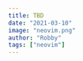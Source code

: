 ```yaml
---
title: TBD
date: "2021-03-10"
image: "neovim.png"
author: "Robby"
tags: ["neovim"]
---
```

<!---->
<!-- ## Native LSP  -->
<!---->
<!-- Neovim 0.5 will be shipping with and API for Language Server Protocol. -->
<!---->
<!-- I would recommend moving over to this since it will be supported by the Neovim Core team. -->
<!---->
<!-- One thing to note is that the LSP API provided is very general. -->
<!---->
<!-- In other words don't expect everything to just work out of the box. -->
<!---->
<!-- This blog will hopefully help you get a good understanding of the new features and helpful plugins. -->
<!---->
<!-- **NOTE** This will require the latest Neovim 0.5 -->
<!---->
<!-- **NOTE** for additional information `:h lsp` -->
<!---->
<!-- ## Plugins -->
<!---->
<!-- We will be using the following plugins for auto-complete and configuration: -->
<!---->
<!-- ``` -->
<!-- Plug 'neovim/nvim-lspconfig' -->
<!-- Plug 'hrsh7th/nvim-compe' -->
<!-- ``` -->
<!---->
<!-- ## Configuration -->
<!---->
<!-- **Code navigation:** -->
<!---->
<!-- ```vim heading=lsp-config.vim -->
<!-- " LSP config (the mappings used in the default file don't quite work right) -->
<!-- nnoremap <silent> gd <cmd>lua vim.lsp.buf.definition()<CR> -->
<!-- nnoremap <silent> gD <cmd>lua vim.lsp.buf.declaration()<CR> -->
<!-- nnoremap <silent> gr <cmd>lua vim.lsp.buf.references()<CR> -->
<!-- nnoremap <silent> gi <cmd>lua vim.lsp.buf.implementation()<CR> -->
<!-- nnoremap <silent> K <cmd>lua vim.lsp.buf.hover()<CR> -->
<!-- nnoremap <silent> <C-k> <cmd>lua vim.lsp.buf.signature_help()<CR> -->
<!-- nnoremap <silent> <C-n> <cmd>lua vim.lsp.diagnostic.goto_prev()<CR> -->
<!-- nnoremap <silent> <C-p> <cmd>lua vim.lsp.diagnostic.goto_next()<CR> -->
<!-- ``` -->
<!---->
<!-- **Auto format:** -->
<!---->
<!-- ```vim heading=lsp-config.vim -->
<!-- " auto-format -->
<!-- autocmd BufWritePre *.js lua vim.lsp.buf.formatting_sync(nil, 100) -->
<!-- autocmd BufWritePre *.jsx lua vim.lsp.buf.formatting_sync(nil, 100) -->
<!-- autocmd BufWritePre *.py lua vim.lsp.buf.formatting_sync(nil, 100) -->
<!-- ``` -->
<!---->
<!-- **Auto complete:** -->
<!---->
<!-- **NOTE** This file is configured in lua -->
<!---->
<!-- ```lua heading="compe-config.lua" -->
<!-- vim.o.completeopt = "menuone,noselect" -->
<!---->
<!-- require'compe'.setup { -->
<!--   enabled = true; -->
<!--   autocomplete = true; -->
<!--   debug = false; -->
<!--   min_length = 1; -->
<!--   preselect = 'enable'; -->
<!--   throttle_time = 80; -->
<!--   source_timeout = 200; -->
<!--   incomplete_delay = 400; -->
<!--   max_abbr_width = 100; -->
<!--   max_kind_width = 100; -->
<!--   max_menu_width = 100; -->
<!--   documentation = false; -->
<!---->
<!--   source = { -->
<!--     path = true; -->
<!--     buffer = true; -->
<!--     calc = true; -->
<!--     vsnip = true; -->
<!--     nvim_lsp = true; -->
<!--     nvim_lua = true; -->
<!--     spell = true; -->
<!--     tags = true; -->
<!--     snippets_nvim = true; -->
<!--     treesitter = true; -->
<!--   }; -->
<!-- } -->
<!-- local t = function(str) -->
<!--   return vim.api.nvim_replace_termcodes(str, true, true, true) -->
<!-- end -->
<!---->
<!-- local check_back_space = function() -->
<!--     local col = vim.fn.col('.') - 1 -->
<!--     if col == 0 or vim.fn.getline('.'):sub(col, col):match('%s') then -->
<!--         return true -->
<!--     else -->
<!--         return false -->
<!--     end -->
<!-- end -->
<!---->
<!-- -- Use (s-)tab to: -->
<!-- --- move to prev/next item in completion menuone -->
<!-- --- jump to prev/next snippet's placeholder -->
<!-- _G.tab_complete = function() -->
<!--   if vim.fn.pumvisible() == 1 then -->
<!--     return t "<C-n>" -->
<!--   elseif vim.fn.call("vsnip#available", {1}) == 1 then -->
<!--     return t "<Plug>(vsnip-expand-or-jump)" -->
<!--   elseif check_back_space() then -->
<!--     return t "<Tab>" -->
<!--   else -->
<!--     return vim.fn['compe#complete']() -->
<!--   end -->
<!-- end -->
<!-- _G.s_tab_complete = function() -->
<!--   if vim.fn.pumvisible() == 1 then -->
<!--     return t "<C-p>" -->
<!--   elseif vim.fn.call("vsnip#jumpable", {-1}) == 1 then -->
<!--     return t "<Plug>(vsnip-jump-prev)" -->
<!--   else -->
<!--     -- If <S-Tab> is not working in your terminal, change it to <C-h> -->
<!--     return t "<S-Tab>" -->
<!--   end -->
<!-- end -->
<!---->
<!-- vim.api.nvim_set_keymap("i", "<Tab>", "v:lua.tab_complete()", {expr = true}) -->
<!-- vim.api.nvim_set_keymap("s", "<Tab>", "v:lua.tab_complete()", {expr = true}) -->
<!-- vim.api.nvim_set_keymap("i", "<S-Tab>", "v:lua.s_tab_complete()", {expr = true}) -->
<!-- vim.api.nvim_set_keymap("s", "<S-Tab>", "v:lua.s_tab_complete()", {expr = true}) -->
<!-- ``` -->
<!---->
<!-- ## Setting up Language Servers -->
<!---->
<!-- This can be very easy or very hard depending on your language -->
<!---->
<!-- For instance Python is extremely easy to set up, Java is an absolute nightmare as expected. -->
<!---->
<!-- Remember you need to have some sort of language server `binary` installed and the configuration for it to work.  -->
<!---->
<!-- Luckily most language server binaries can be installed with `npm` (idc if it's bloat it's just so easy) -->
<!---->
<!-- Here are some examples: -->
<!---->
<!-- **Python:** -->
<!---->
<!-- - Install language server: `npm i -g pyright` -->
<!-- - Configure language server: -->
<!--     ```lua heading="python-lsp.lua"  -->
<!--     require'lspconfig'.pyright.setup{} -->
<!--     ``` -->
<!---->
<!-- **Bash:** -->
<!---->
<!-- - Install language server: `npm i -g bash-language-server` -->
<!-- - Configure language server: -->
<!--     ```lua heading="bash-lsp.lua" -->
<!--     require'lspconfig'.bashls.setup{} -->
<!--     ``` -->
<!---->
<!-- For more information on setting up language servers checkout this [link](https://github.com/neovim/nvim-lspconfig/blob/master/CONFIG.md) -->
<!---->
<!-- For more language specific plugins (for things like Java) checkout this [link](https://github.com/neovim/nvim-lspconfig/wiki/Language-specific-plugins) -->
<!---->
<!-- To enable snippets for some languages checkout this [link](https://github.com/neovim/nvim-lspconfig/wiki/Snippets-support) -->
<!---->
<!-- For plugins that will hopefully make this easier someday checkout this [link](https://github.com/neovim/nvim-lspconfig/wiki/Installing-language-servers-automatically) -->
<!---->
<!-- ## Links for Plugins -->
<!---->
<!-- - [nvim-lspconfig](https://github.com/neovim/nvim-lspconfig) -->
<!---->
<!-- - [nvim-compe](https://github.com/hrsh7th/nvim-compe) -->
